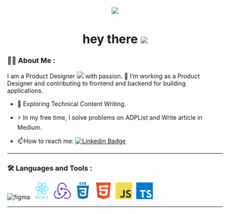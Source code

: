 <div id="header" align="center">
  <img src="https://media.giphy.com/media/M9gbBd9nbDrOTu1Mqx/giphy.gif" width="100"/>
</div>


<h1 align="center">
  hey there
  <img src="https://media.giphy.com/media/hvRJCLFzcasrR4ia7z/giphy.gif" width="30px"/>
</h1>

### :man_technologist: About Me : 
I am a Product Designer <img src="https://media.giphy.com/media/WUlplcMpOCEmTGBtBW/giphy.gif" width="30"> with passion.
:telescope: I’m working as a Product Designer and contributing to frontend and backend for building applications.

- :seedling: Exploring Technical Content Writing.

- :zap: In my free time, I solve problems on ADPList and Write article in Medium.

- :mailbox:How to reach me: [![Linkedin Badge](https://img.shields.io/badge/-omid-blue?style=flat&logo=Linkedin&logoColor=white)](https://www.linkedin.com/in/omidreza-askarian/)

---

### :hammer_and_wrench: Languages and Tools :

<div>
  <img src="https://github.com/omidrezaaskarian/Omidreza-Askarian-Website-Main/blob/main/Media/Figma-logo.jpeg" title="figma" alt="figma" width="40" height="40"/>&nbsp;
  <img src="https://github.com/devicons/devicon/blob/master/icons/react/react-original-wordmark.svg" title="React" alt="React" width="40" height="40"/>&nbsp;
  <img src="https://github.com/devicons/devicon/blob/master/icons/redux/redux-original.svg" title="Redux" alt="Redux " width="40" height="40"/>&nbsp;
  <img src="https://github.com/devicons/devicon/blob/master/icons/css3/css3-plain-wordmark.svg"  title="CSS3" alt="CSS" width="40" height="40"/>&nbsp;
  <img src="https://github.com/devicons/devicon/blob/master/icons/html5/html5-original.svg" title="HTML5" alt="HTML" width="40" height="40"/>&nbsp;
  <img src="https://github.com/devicons/devicon/blob/master/icons/javascript/javascript-original.svg" title="JavaScript" alt="JavaScript" width="40" height="40"/>&nbsp;
   <img src="https://github.com/devicons/devicon/blob/master/icons/typescript/typescript-original.svg" title="TypeScript" alt="TypeScript" width="40" height="40"/>&nbsp;


---

